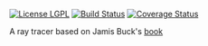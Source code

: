 [![License LGPL](https://img.shields.io/badge/license-GPL_3-brightgreen.svg)](http://www.gnu.org/licenses/gpl-3.0.txt)
[![Build Status](https://travis-ci.org/riccardomarotti/ray-tracer.svg?branch=master)](https://travis-ci.org/riccardomarotti/ray-tracer)
[![Coverage Status](https://coveralls.io/repos/github/riccardomarotti/ray-tracer/badge.svg?branch=master)](https://coveralls.io/github/riccardomarotti/ray-tracer?branch=master)



A ray tracer based on Jamis Buck's [book](https://pragprog.com/book/jbtracer/the-ray-tracer-challenge)